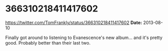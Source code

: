 # 366310218411417602
https://twitter.com/TomFrankly/status/366310218411417602
**Date:** 2013-08-10

Finally got around to listening to Evanescence's new album... and it's pretty good. Probably better than their last two.
